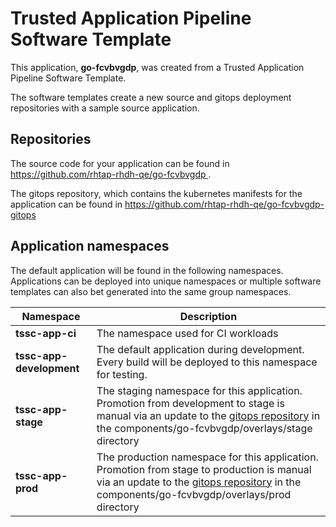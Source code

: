# Trusted Application Pipeline Software Template

This application, **go-fcvbvgdp**, was created from a Trusted Application Pipeline Software Template.

The software templates create a new source and gitops deployment repositories with a sample source application. 

## Repositories

The source code for your application can be found in [https://github.com/rhtap-rhdh-qe/go-fcvbvgdp ](https://github.com/rhtap-rhdh-qe/go-fcvbvgdp ).
 
The gitops repository, which contains the kubernetes manifests for the application can be found in 
[https://github.com/rhtap-rhdh-qe/go-fcvbvgdp-gitops ](https://github.com/rhtap-rhdh-qe/go-fcvbvgdp-gitops ) 

## Application namespaces 

The default application will be found in the following namespaces. Applications can be deployed into unique namespaces or multiple software templates can also bet generated into the same group namespaces.  

|  Namespace   |  Description   |  
| -------- | -------- |
| **tssc-app-ci** | The namespace used for CI workloads |
| **tssc-app-development** | The default application during development. Every build will be deployed to this namespace for testing. |
| **tssc-app-stage** | The staging namespace for this application. Promotion from development to stage is manual via an update to the [gitops repository](https://github.com/rhtap-rhdh-qe/go-fcvbvgdp-gitops ) in the components/go-fcvbvgdp/overlays/stage directory |
| **tssc-app-prod** | The production namespace for this application. Promotion from stage to production is manual via an update to the [gitops repository](https://github.com/rhtap-rhdh-qe/go-fcvbvgdp-gitops ) in the components/go-fcvbvgdp/overlays/prod directory |